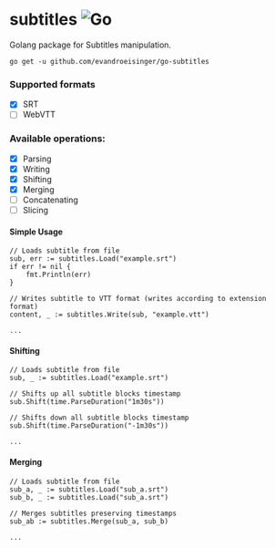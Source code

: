 # subtitles ![Go](https://github.com/evandroeisinger/subtitles/workflows/Go/badge.svg)
Golang package for Subtitles manipulation. 

```shell
go get -u github.com/evandroeisinger/go-subtitles
```

### Supported formats
- [x] SRT
- [ ] WebVTT

### Available operations:
- [x] Parsing 
- [x] Writing
- [x] Shifting
- [x] Merging
- [ ] Concatenating
- [ ] Slicing

#### Simple Usage
```golang
// Loads subtitle from file 
sub, err := subtitles.Load("example.srt")
if err != nil {
    fmt.Println(err)
}

// Writes subtitle to VTT format (writes according to extension format)
content, _ := subtitles.Write(sub, "example.vtt")

...
```

#### Shifting
```golang
// Loads subtitle from file 
sub, _ := subtitles.Load("example.srt")

// Shifts up all subtitle blocks timestamp
sub.Shift(time.ParseDuration("1m30s"))

// Shifts down all subtitle blocks timestamp
sub.Shift(time.ParseDuration("-1m30s"))

...
```

#### Merging
```golang
// Loads subtitle from file 
sub_a, _ := subtitles.Load("sub_a.srt")
sub_b, _ := subtitles.Load("sub_a.srt")

// Merges subtitles preserving timestamps
sub_ab := subtitles.Merge(sub_a, sub_b)

...
```